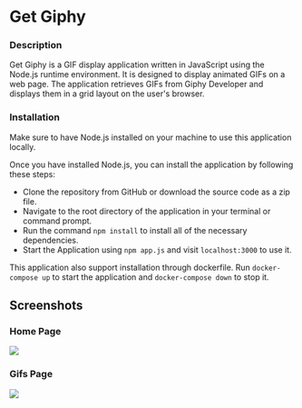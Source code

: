 # Get Giphy

### Description
Get Giphy is a GIF display application written in JavaScript using the Node.js runtime environment. It is designed to display animated GIFs on a web page. The application retrieves GIFs from Giphy Developer and displays them in a grid layout on the user's browser.

### Installation 

Make sure to have Node.js installed on your machine to use this application locally.

Once you have installed Node.js, you can install the application by following these steps:

- Clone the repository from GitHub or download the source code as a zip file.
- Navigate to the root directory of the application in your terminal or command prompt.
- Run the command `npm install` to install all of the necessary dependencies.
- Start the Application using `npm app.js` and visit `localhost:3000` to use it.

This application also support installation through dockerfile. Run `docker-compose up` to start the application and `docker-compose down` to stop it.


## Screenshots
### Home Page
<img src="https://user-images.githubusercontent.com/96045452/186987542-7af70036-1c21-4b42-84bc-c651c3fe86c8.png"/>

### Gifs Page
<img src="https://user-images.githubusercontent.com/96045452/186987789-53a83e13-ffa0-4d4f-901d-64c97cdb09cb.png"/>

